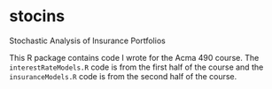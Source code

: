 # stocins
Stochastic Analysis of Insurance Portfolios

This R package contains code I wrote for the Acma 490 course. The ``interestRateModels.R`` code is from the first half of the course and the ``insuranceModels.R`` code is from the second half of the course.

